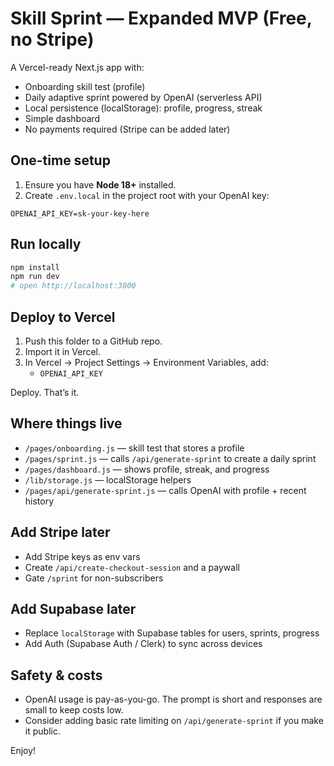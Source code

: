 # Skill Sprint — Expanded MVP (Free, no Stripe)

A Vercel-ready Next.js app with:
- Onboarding skill test (profile)
- Daily adaptive sprint powered by OpenAI (serverless API)
- Local persistence (localStorage): profile, progress, streak
- Simple dashboard
- No payments required (Stripe can be added later)

## One-time setup
1) Ensure you have **Node 18+** installed.
2) Create `.env.local` in the project root with your OpenAI key:

```
OPENAI_API_KEY=sk-your-key-here
```

## Run locally
```bash
npm install
npm run dev
# open http://localhost:3000
```

## Deploy to Vercel
1) Push this folder to a GitHub repo.
2) Import it in Vercel.
3) In Vercel → Project Settings → Environment Variables, add:
   - `OPENAI_API_KEY`

Deploy. That’s it.

## Where things live
- `/pages/onboarding.js` — skill test that stores a profile
- `/pages/sprint.js` — calls `/api/generate-sprint` to create a daily sprint
- `/pages/dashboard.js` — shows profile, streak, and progress
- `/lib/storage.js` — localStorage helpers
- `/pages/api/generate-sprint.js` — calls OpenAI with profile + recent history

## Add Stripe later
- Add Stripe keys as env vars
- Create `/api/create-checkout-session` and a paywall
- Gate `/sprint` for non-subscribers

## Add Supabase later
- Replace `localStorage` with Supabase tables for users, sprints, progress
- Add Auth (Supabase Auth / Clerk) to sync across devices

## Safety & costs
- OpenAI usage is pay-as-you-go. The prompt is short and responses are small to keep costs low.
- Consider adding basic rate limiting on `/api/generate-sprint` if you make it public.

Enjoy!
